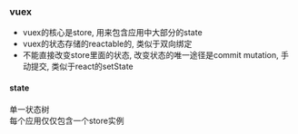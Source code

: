 ### vuex
- vuex的核心是store, 用来包含应用中大部分的state
- vuex的状态存储的reactable的, 类似于双向绑定
- 不能直接改变store里面的状态, 改变状态的唯一途径是commit mutation, 手动提交, 类似于react的setState


#### state
单一状态树  
每个应用仅仅包含一个store实例  
